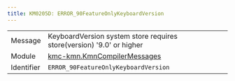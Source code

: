 ```yaml
---
title: KM0205D: ERROR_90FeatureOnlyKeyboardVersion
---
```


|            |           |
|------------|---------- |
| Message    | KeyboardVersion system store requires store\(version\) '9\.0' or higher |
| Module     | [kmc-kmn.KmnCompilerMessages](kmc-kmn.kmncompilermessages) |
| Identifier | `ERROR_90FeatureOnlyKeyboardVersion` |


